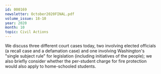 ```yaml
---
id: 000169
newsletter: October2020FINAL.pdf
volume_issue: 18-10
year: 2020
month: 10
topic: Civil Actions
---
```


We discuss three different court cases today, two involving elected officials (a recall case and a defamation case) and one involving Washington's "single subject rule" for legislation (including initiatives of the people); we also briefly consider whether the per-student charge for fire protection would also apply to home-schooled students.
